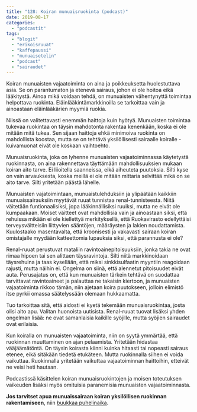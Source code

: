 ```yaml
---
title: "128: Koiran munuaisruokinta (podcast)"
date: 2019-08-17
categories: 
  - "podcastit"
tags: 
  - "blogit"
  - "erikoisruuat"
  - "kaffepaussi"
  - "munuaisetelin"
  - "podcast"
  - "sairaudet"
---
```


Koiran munuaisten vajaatoiminta on aina ja poikkeuksetta huolestuttava asia. Se on parantumaton ja etenevä sairaus, johon ei ole hoitoa eikä lääkitystä. Ainoa mikä voidaan tehdä, on munuaisten vähentynyttä toimintaa helpottava ruokinta. Eläinlääkintämarkkinoilla se tarkoittaa vain ja ainoastaan eläinlääkärien myymiä ruokia.

<!--more-->

Niissä on valitettavasti enemmän haittoja kuin hyötyä. Munuaisten toimintaa tukevaa ruokintaa on täysin mahdotonta rakentaa kenenkään, koska ei ole mitään mitä tukea. Sen sijaan haittoja ehkä minimoiva ruokinta on mahdollista koostaa, mutta se on tehtävä yksilöllisesti sairaalle koiralle - kuivamuonat eivät ole koskaan vaihtoehto.

Munuaisruokinta, joka on lyhenne munuaisten vajaatoiminnassa käytetystä ruokinnasta, on aina rakennettava täyttämään mahdollisuuksien mukaan koiran aito tarve. Ei liioitella saanneissa, eikä aiheuteta puutoksia. Silti kyse on vain arvauksesta, koska meillä ei ole mitään mittaria selvittää mikä on se aito tarve. Silti yritetään päästä lähelle.

Munuaisten vajatoimintaan, munuaistulehduksiin ja ylipäätään kaikkiin munuaissairauksiin myytävät ruuat tunnistaa renal-tunnisteesta. Niitä väitetään funtionaalisiksi, jopa lääkinnällisiksi ruuiksi, mutta ne eivät ole kumpaakaan. Moiset väitteet ovat mahdollisia vain ja ainoastaan siksi, että rehuissa mikään ei ole kiellettyä merkityksellä, että Ruokavirasto edellyttäisi terveysväitteisiin liittyvien sääntöjen, määräysten ja lakien noudattamista. Kuulostaako masentavalta, että kroonisesti ja vakavasti sairaan koiran omistajalle myydään katteettomia lupauksia siksi, että parannusta ei ole?

Renal-ruuat perustuvat mataliin ravintoainepitoisuuksiin, jonka takia ne ovat rimaa hipoen tai sen alittaen täysravintoja. Silti niitä markkinoidaan täysrehuina ja taas kysellään, että miksi sinkkisulfaatin myyntiin reagoidaan rajusti, mutta näihin ei. Ongelma on siinä, että alennetut pitoisuudet eivät auta. Perusajatus on, että kun munuaisten tärkein tehtävä on suodattaa tarvittavat ravintoaineet ja palauttaa ne takaisin kiertoon, ja munuaisten vajaatoiminta rikkoo tämän, niin ajetaan koira puutokseen, jolloin elimistö itse pyrkii omassa säätelyssään olemaan hukkaamatta.

Tuo tarkoittaa sitä, että aidosti ei kyetä tekemään munuaisruokintaa, josta olisi aito apu. Valitan huonoista uutisista. Renal-ruuat tuovat lisäksi yhden ongelman lisää: ne ovat samanlaisia kaikille syöjille, mutta syöjien sairaudet ovat erilaisia.

Kun koiralla on munuaisten vajaatoiminta, niin on syytä ymmärtää, että ruokinnan muuttaminen on ajan pelaamista. Yritetään hidastaa vääjäämätöntä. On täysin koirasta kiinni kuinka hitaasti tai nopeasti sairaus etenee, eikä sitäkään tiedetä etukäteen. Mutta ruokinnalla siihen ei voida vaikuttaa. Ruokinnalla yritetään vaikuttaa vajaatoiminnan haittoihin, etteivät ne veisi heti hautaan.

Podcastissä käsittelen koiran munuaisruokintojen ja moisen toteutuksen vaikeuden lisäksi myös omituisia paranemisia munuaisten vajaatoiminnasta.

**Jos tarvitset apua munuaissairaan koiran yksilöllisen ruokinnan rakentamiseen**, niin [buukkaa puhelinaika](https://store.katiska.info/tuote/puhelinneuvonta/).
